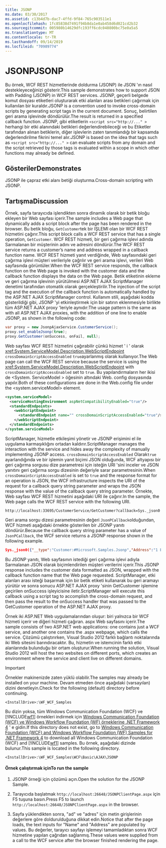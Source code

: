 ```yaml
---
title: JSONP
ms.date: 03/30/2017
ms.assetid: c13b4d7b-dac7-4ffd-9f84-765c903511e1
ms.openlocfilehash: 1fc85838d7491f94b8da1e0ab458d6d021cd2b32
ms.sourcegitcommit: 005980b14629dfc193ff6cdc040800bc75e0a5a5
ms.translationtype: MT
ms.contentlocale: tr-TR
ms.lasthandoff: 09/14/2019
ms.locfileid: "70989774"
---
```

# <a name="jsonp"></a><span data-ttu-id="cf277-102">JSONP</span><span class="sxs-lookup"><span data-stu-id="cf277-102">JSONP</span></span>
<span data-ttu-id="cf277-103">Bu örnek, WCF REST hizmetlerinde doldurma (JSONP) ile JSON 'ın nasıl destekleyeceğinizi gösterir.</span><span class="sxs-lookup"><span data-stu-id="cf277-103">This sample demonstrates how to support JSON with Padding (JSONP) in WCF REST services.</span></span> <span data-ttu-id="cf277-104">JSONP, geçerli belgede komut dosyası etiketleri oluşturarak etki alanları arası betikleri çağırmak için kullanılan bir kuraldır.</span><span class="sxs-lookup"><span data-stu-id="cf277-104">JSONP is a convention used to invoke cross-domain scripts by generating script tags in the current document.</span></span> <span data-ttu-id="cf277-105">Sonuç, belirtilen geri arama işlevinde döndürülür.</span><span class="sxs-lookup"><span data-stu-id="cf277-105">The result is returned in a specified callback function.</span></span> <span data-ttu-id="cf277-106">JSONP, gibi etiketlerin `<script src="http://..." >` herhangi bir etki alanındaki betikleri değerlendirebileceği ve bu Etiketler tarafından alınan betiklerin, diğer işlevlerin zaten tanımlandığı bir kapsamda değerlendirilme fikrini temel alır.</span><span class="sxs-lookup"><span data-stu-id="cf277-106">JSONP is based on the idea that tags such as `<script src="http://..." >` can evaluate scripts from any domain and the script retrieved by those tags is evaluated within a scope in which other functions may already be defined.</span></span>

## <a name="demonstrates"></a><span data-ttu-id="cf277-107">Gösteriler</span><span class="sxs-lookup"><span data-stu-id="cf277-107">Demonstrates</span></span>
 <span data-ttu-id="cf277-108">JSONP ile çapraz etki alanı betiği oluşturma.</span><span class="sxs-lookup"><span data-stu-id="cf277-108">Cross-domain scripting with JSONP.</span></span>

## <a name="discussion"></a><span data-ttu-id="cf277-109">Tartışma</span><span class="sxs-lookup"><span data-stu-id="cf277-109">Discussion</span></span>
 <span data-ttu-id="cf277-110">Örnek, sayfa tarayıcıda işlendikten sonra dinamik olarak bir betik bloğu ekleyen bir Web sayfası içerir.</span><span class="sxs-lookup"><span data-stu-id="cf277-110">The sample includes a Web page that dynamically adds a script block after the page has been rendered in the browser.</span></span> <span data-ttu-id="cf277-111">Bu betik bloğu, `GetCustomer`tek bir IŞLEMI olan bir WCF REST hizmetini çağırır.</span><span class="sxs-lookup"><span data-stu-id="cf277-111">This script block calls a WCF REST service that has a single operation, `GetCustomer`.</span></span> <span data-ttu-id="cf277-112">WCF REST hizmeti, bir geri çağırma işlevi adında Sarmalanan bir müşterinin adını ve adresini döndürür.</span><span class="sxs-lookup"><span data-stu-id="cf277-112">The WCF REST service returns a customer’s name and address wrapped in a callback function name.</span></span> <span data-ttu-id="cf277-113">WCF REST hizmeti yanıt verdiğinde, Web sayfasındaki geri çağırma işlevi müşteri verileriyle çağrılır ve geri arama işlevi, verileri Web sayfasında görüntüler.</span><span class="sxs-lookup"><span data-stu-id="cf277-113">When the WCF REST service responds, the callback function on the Web page is invoked with the customer data and the callback function displays the data on the Web page.</span></span> <span data-ttu-id="cf277-114">Betik etiketinin ekleme ve geri çağırma işlevinin yürütülmesi ASP.NET AJAX ScriptManager denetimi tarafından otomatik olarak gerçekleştirilir.</span><span class="sxs-lookup"><span data-stu-id="cf277-114">The injection of the script tag and the execution of the callback function is automatically handled by the ASP.NET AJAX ScriptManager control.</span></span> <span data-ttu-id="cf277-115">Kullanım stili, aşağıdaki kodda gösterildiği gibi, JSONP 'yi etkinleştirmek için bir satırın eklenmesiyle birlikte tüm ASP.NET AJAX proxy 'leriyle aynıdır:</span><span class="sxs-lookup"><span data-stu-id="cf277-115">The usage pattern is the same as with all ASP.NET AJAX proxies, with the addition of one line to enable JSONP, as shown in the following code:</span></span>

```csharp
var proxy = new JsonpAjaxService.CustomerService();
proxy.set_enableJsonp(true);
proxy.GetCustomer(onSuccess, onFail, null);
```

 <span data-ttu-id="cf277-116">Web sayfası WCF REST hizmetini çağırabilir çünkü hizmet ' i ' olarak <xref:System.ServiceModel.Description.WebScriptEndpoint> `crossDomainScriptAccessEnabled` `true`ayarlanmış olarak kullanıyor.</span><span class="sxs-lookup"><span data-stu-id="cf277-116">The Web page can call the WCF REST service because the service is using the <xref:System.ServiceModel.Description.WebScriptEndpoint> with `crossDomainScriptAccessEnabled` set to `true`.</span></span> <span data-ttu-id="cf277-117">Bu yapılandırmaların her ikisi de \<System. ServiceModel > öğesinin altındaki Web. config dosyasında yapılır.</span><span class="sxs-lookup"><span data-stu-id="cf277-117">Both of these configurations are done in the Web.config file under the \<system.serviceModel> element.</span></span>

```xml
<system.serviceModel>
  <serviceHostingEnvironment aspNetCompatibilityEnabled="true"/>
  <standardEndpoints>
    <webScriptEndpoint>
      <standardEndpoint name="" crossDomainScriptAccessEnabled="true"/>
    </webScriptEndpoint>
  </standardEndpoints>
</system.serviceModel>
```

 <span data-ttu-id="cf277-118">ScriptManager, hizmetle etkileşimi yönetir ve JSONP erişimini el ile uygulama karmaşıklığını ortadan kaldırır.</span><span class="sxs-lookup"><span data-stu-id="cf277-118">ScriptManager manages the interaction with the service and hides away the complexity of manually implementing JSONP access.</span></span> <span data-ttu-id="cf277-119">`crossDomainScriptAccessEnabled` Olarak`true` ayarlandığında ve bir işlemin yanıt biçimi JSON olduğunda, WCF altyapısı bir geri çağırma sorgusu dize parametresi için isteğin URI 'sini inceler ve JSON yanıtını geri çağırma sorgu dizesinin değeriyle sarar parametresinin.</span><span class="sxs-lookup"><span data-stu-id="cf277-119">When `crossDomainScriptAccessEnabled` is set to `true` and the response format for an operation is JSON, the WCF infrastructure inspects the URI of the request for a callback query string parameter and wraps the JSON response with the value of the callback query string parameter.</span></span> <span data-ttu-id="cf277-120">Örnekte, Web sayfası WCF REST hizmetini aşağıdaki URI ile çağırır.</span><span class="sxs-lookup"><span data-stu-id="cf277-120">In the sample, the Web page calls the WCF REST service with the following URI.</span></span>

```http
http://localhost:33695/CustomerService/GetCustomer?callback=Sys._json0
```

 <span data-ttu-id="cf277-121">Geri arama sorgu dizesi parametresinin değeri `JsonPCallback`olduğundan, WCF hizmeti aşağıdaki örnekte gösterilen bir JSONP yanıtı döndürür.</span><span class="sxs-lookup"><span data-stu-id="cf277-121">Because the callback query string parameter has a value of `JsonPCallback`, the WCF service returns a JSONP response shown in the following example.</span></span>

```json
Sys._json0({"__type":"Customer:#Microsoft.Samples.Jsonp","Address":"1 Example Way","Name":"Bob"});
```

 <span data-ttu-id="cf277-122">Bu JSONP yanıtı, Web sayfasının istediği geri çağırma işlevi adıyla Sarmalanan JSON olarak biçimlendirilen müşteri verilerini içerir.</span><span class="sxs-lookup"><span data-stu-id="cf277-122">This JSONP response includes the customer data formatted as JSON, wrapped with the callback function name that the Web page requested.</span></span> <span data-ttu-id="cf277-123">ScriptManager, etki alanları arası isteği başarmak için bir betik etiketi kullanarak bu geri aramayı yürütür ve sonra sonucu ASP.NET AJAX proxy 'sinin GetCustomer işlemine geçirilen onSuccess işleyicisine iletir.</span><span class="sxs-lookup"><span data-stu-id="cf277-123">ScriptManager will execute this callback using a script tag to accomplish the cross-domain request, and then pass the result to the onSuccess handler that was passed to the GetCustomer operation of the ASP.NET AJAX proxy.</span></span>

 <span data-ttu-id="cf277-124">Örnek iki ASP.NET Web uygulamalarından oluşur: biri yalnızca bir WCF hizmeti içerir ve diğeri hizmeti çağıran. aspx Web sayfasını içerir.</span><span class="sxs-lookup"><span data-stu-id="cf277-124">The sample consists of two ASP.NET web applications: one contains just a WCF service, and another one contains the .aspx webpage, which calls the service.</span></span> <span data-ttu-id="cf277-125">Çözümü çalıştırırken, Visual Studio 2012 farklı bağlantı noktalarında iki Web sitesini barındıracaktır. Bu, hizmetin ve istemcinin farklı etki alanlarında bulunduğu bir ortam oluşturur.</span><span class="sxs-lookup"><span data-stu-id="cf277-125">When running the solution, Visual Studio 2012 will host the two websites on different ports, which creates an environment where the service and client live on different domains.</span></span>

> [!IMPORTANT]
> <span data-ttu-id="cf277-126">Örnekler makinenizde zaten yüklü olabilir.</span><span class="sxs-lookup"><span data-stu-id="cf277-126">The samples may already be installed on your machine.</span></span> <span data-ttu-id="cf277-127">Devam etmeden önce aşağıdaki (varsayılan) dizini denetleyin.</span><span class="sxs-lookup"><span data-stu-id="cf277-127">Check for the following (default) directory before continuing.</span></span>  
>   
> `<InstallDrive>:\WF_WCF_Samples`  
>   
> <span data-ttu-id="cf277-128">Bu dizin yoksa, tüm Windows Communication Foundation (WCF) ve [!INCLUDE[wf1](../../../../includes/wf1-md.md)] örnekleri indirmek için [Windows Communication Foundation (WCF) ve Windows Workflow Foundation (WF) örneklerine .NET Framework 4](https://go.microsoft.com/fwlink/?LinkId=150780) ' e gidin.</span><span class="sxs-lookup"><span data-stu-id="cf277-128">If this directory does not exist, go to [Windows Communication Foundation (WCF) and Windows Workflow Foundation (WF) Samples for .NET Framework 4](https://go.microsoft.com/fwlink/?LinkId=150780) to download all Windows Communication Foundation (WCF) and [!INCLUDE[wf1](../../../../includes/wf1-md.md)] samples.</span></span> <span data-ttu-id="cf277-129">Bu örnek, aşağıdaki dizinde bulunur.</span><span class="sxs-lookup"><span data-stu-id="cf277-129">This sample is located in the following directory.</span></span>  
>   
> `<InstallDrive>:\WF_WCF_Samples\WCF\Basic\AJAX\JSONP`  
  
#### <a name="to-run-the-sample"></a><span data-ttu-id="cf277-130">Örnek çalıştırmak için</span><span class="sxs-lookup"><span data-stu-id="cf277-130">To run the sample</span></span>  
  
1. <span data-ttu-id="cf277-131">JSONP örneği için çözümü açın.</span><span class="sxs-lookup"><span data-stu-id="cf277-131">Open the solution for the JSONP Sample.</span></span>  
  
2. <span data-ttu-id="cf277-132">Tarayıcıda başlatmak `http://localhost:26648/JSONPClientPage.aspx` için F5 tuşuna basın.</span><span class="sxs-lookup"><span data-stu-id="cf277-132">Press F5 to launch `http://localhost:26648/JSONPClientPage.aspx` in the browser.</span></span>  
  
3. <span data-ttu-id="cf277-133">Sayfa yüklendikten sonra, "ad" ve "adres" için metin girişlerinin değerlere göre doldurulduğuna dikkat edin.</span><span class="sxs-lookup"><span data-stu-id="cf277-133">Notice that after the page loads, the text inputs for "Name" and "Address" are populated by values.</span></span>  <span data-ttu-id="cf277-134">Bu değerler, tarayıcı sayfayı işlemeyi tamamladıktan sonra WCF hizmetine yapılan çağrıdan sağlanmış.</span><span class="sxs-lookup"><span data-stu-id="cf277-134">These values were supplied from a call to the WCF service after the browser finished rendering the page.</span></span>
